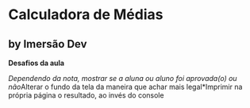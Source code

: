 # Calculadora de Médias

## by Imersão Dev

**Desafios da aula**

*Dependendo da nota, mostrar se a aluna ou aluno foi aprovada(o) ou não*Alterar o fundo da tela da maneira que achar mais legal*Imprimir na própria página o resultado, ao invés do console
